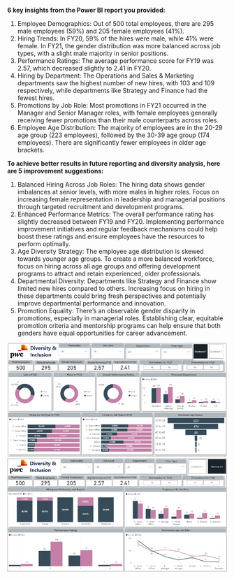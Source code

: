 **6 key insights from the Power BI report you provided:**

1. Employee Demographics: Out of 500 total employees, there are 295 male employees (59%) and 205 female employees (41%).
2. Hiring Trends: In FY20, 59% of the hires were male, while 41% were female. In FY21, the gender distribution was more balanced across job types, with a slight male majority in senior positions.
3. Performance Ratings: The average performance score for FY19 was 2.57, which decreased slightly to 2.41 in FY20.
4. Hiring by Department: The Operations and Sales & Marketing departments saw the highest number of new hires, with 103 and 109 respectively, while departments like Strategy and Finance had the fewest hires.
5. Promotions by Job Role: Most promotions in FY21 occurred in the Manager and Senior Manager roles, with female employees generally receiving fewer promotions than their male counterparts across roles.
6. Employee Age Distribution: The majority of employees are in the 20-29 age group (223 employees), followed by the 30-39 age group (174 employees). There are significantly fewer employees in older age brackets.


**To achieve better results in future reporting and diversity analysis, here are 5 improvement suggestions:**

1.	Balanced Hiring Across Job Roles: The hiring data shows gender imbalances at senior levels, with more males in higher roles. Focus on increasing female representation in leadership and managerial positions through targeted recruitment and development programs.
2.	Enhanced Performance Metrics: The overall performance rating has slightly decreased between FY19 and FY20. Implementing performance improvement initiatives and regular feedback mechanisms could help boost these ratings and ensure employees have the resources to perform optimally.
3.	Age Diversity Strategy: The employee age distribution is skewed towards younger age groups. To create a more balanced workforce, focus on hiring across all age groups and offering development programs to attract and retain experienced, older professionals.
4.	Departmental Diversity: Departments like Strategy and Finance show limited new hires compared to others. Increasing focus on hiring in these departments could bring fresh perspectives and potentially improve departmental performance and innovation.
5.	Promotion Equality: There’s an observable gender disparity in promotions, especially in managerial roles. Establishing clear, equitable promotion criteria and mentorship programs can help ensure that both genders have equal opportunities for career advancement.

![Dasboard 1](https://github.com/RohanKoti/Diversity-Inclusion-PwC-Switzerland-Power-BI-Job-simulation/blob/main/PwC%20Diversity%20and%20Inclusion%20-1.PNG?raw=true)
![Dashboard 2](https://github.com/RohanKoti/Diversity-Inclusion-PwC-Switzerland-Power-BI-Job-simulation/blob/main/PwC%20Diversity%20and%20Inclusion%20-2.PNG?raw=true)
